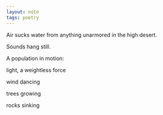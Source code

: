 ```yaml
---
layout: note
tags: poetry
---
```


Air sucks water from anything unarmored in the high desert.

Sounds hang still.

A population in motion:

light, a weightless force

wind dancing

trees growing

rocks sinking